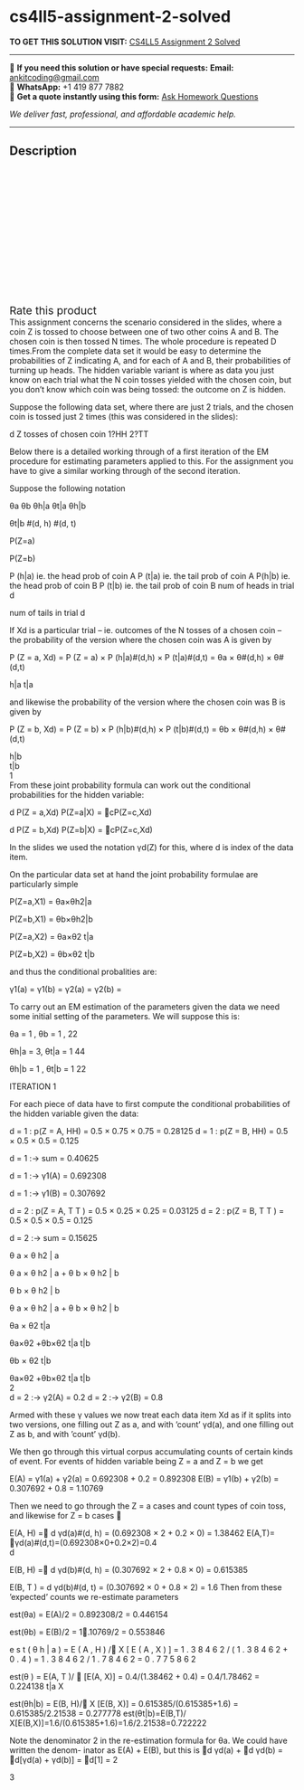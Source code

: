 # cs4ll5-assignment-2-solved
**TO GET THIS SOLUTION VISIT:** [CS4LL5 Assignment 2 Solved](https://www.ankitcodinghub.com/product/cs4ll5-assignment-2-solved/)


---

📩 **If you need this solution or have special requests:** **Email:** ankitcoding@gmail.com  
📱 **WhatsApp:** +1 419 877 7882  
📄 **Get a quote instantly using this form:** [Ask Homework Questions](https://www.ankitcodinghub.com/services/ask-homework-questions/)

*We deliver fast, professional, and affordable academic help.*

---

<h2>Description</h2>



<div class="kk-star-ratings kksr-auto kksr-align-center kksr-valign-top" data-payload="{&quot;align&quot;:&quot;center&quot;,&quot;id&quot;:&quot;95710&quot;,&quot;slug&quot;:&quot;default&quot;,&quot;valign&quot;:&quot;top&quot;,&quot;ignore&quot;:&quot;&quot;,&quot;reference&quot;:&quot;auto&quot;,&quot;class&quot;:&quot;&quot;,&quot;count&quot;:&quot;0&quot;,&quot;legendonly&quot;:&quot;&quot;,&quot;readonly&quot;:&quot;&quot;,&quot;score&quot;:&quot;0&quot;,&quot;starsonly&quot;:&quot;&quot;,&quot;best&quot;:&quot;5&quot;,&quot;gap&quot;:&quot;4&quot;,&quot;greet&quot;:&quot;Rate this product&quot;,&quot;legend&quot;:&quot;0\/5 - (0 votes)&quot;,&quot;size&quot;:&quot;24&quot;,&quot;title&quot;:&quot;CS4LL5 Assignment 2 Solved&quot;,&quot;width&quot;:&quot;0&quot;,&quot;_legend&quot;:&quot;{score}\/{best} - ({count} {votes})&quot;,&quot;font_factor&quot;:&quot;1.25&quot;}">

<div class="kksr-stars">

<div class="kksr-stars-inactive">
            <div class="kksr-star" data-star="1" style="padding-right: 4px">


<div class="kksr-icon" style="width: 24px; height: 24px;"></div>
        </div>
            <div class="kksr-star" data-star="2" style="padding-right: 4px">


<div class="kksr-icon" style="width: 24px; height: 24px;"></div>
        </div>
            <div class="kksr-star" data-star="3" style="padding-right: 4px">


<div class="kksr-icon" style="width: 24px; height: 24px;"></div>
        </div>
            <div class="kksr-star" data-star="4" style="padding-right: 4px">


<div class="kksr-icon" style="width: 24px; height: 24px;"></div>
        </div>
            <div class="kksr-star" data-star="5" style="padding-right: 4px">


<div class="kksr-icon" style="width: 24px; height: 24px;"></div>
        </div>
    </div>

<div class="kksr-stars-active" style="width: 0px;">
            <div class="kksr-star" style="padding-right: 4px">


<div class="kksr-icon" style="width: 24px; height: 24px;"></div>
        </div>
            <div class="kksr-star" style="padding-right: 4px">


<div class="kksr-icon" style="width: 24px; height: 24px;"></div>
        </div>
            <div class="kksr-star" style="padding-right: 4px">


<div class="kksr-icon" style="width: 24px; height: 24px;"></div>
        </div>
            <div class="kksr-star" style="padding-right: 4px">


<div class="kksr-icon" style="width: 24px; height: 24px;"></div>
        </div>
            <div class="kksr-star" style="padding-right: 4px">


<div class="kksr-icon" style="width: 24px; height: 24px;"></div>
        </div>
    </div>
</div>


<div class="kksr-legend" style="font-size: 19.2px;">
            <span class="kksr-muted">Rate this product</span>
    </div>
    </div>
<div class="page" title="Page 1">
<div class="layoutArea">
<div class="column">
This assignment concerns the scenario considered in the slides, where a coin Z is tossed to choose between one of two other coins A and B. The chosen coin is then tossed N times. The whole procedure is repeated D times.From the complete data set it would be easy to determine the probabilities of Z indicating A, and for each of A and B, their probabilities of turning up heads. The hidden variable variant is where as data you just know on each trial what the N coin tosses yielded with the chosen coin, but you don’t know which coin was being tossed: the outcome on Z is hidden.

Suppose the following data set, where there are just 2 trials, and the chosen coin is tossed just 2 times (this was considered in the slides):

d Z tosses of chosen coin 1?HH 2?TT

Below there is a detailed working through of a first iteration of the EM procedure for estimating parameters applied to this. For the assignment you have to give a similar working through of the second iteration.

Suppose the following notation

</div>
</div>
<div class="layoutArea">
<div class="column">
θa θb θh|a θt|a θh|b

θt|b #(d, h) #(d, t)

</div>
<div class="column">
P(Z=a)

P(Z=b)

P (h|a) ie. the head prob of coin A P (t|a) ie. the tail prob of coin A P(h|b) ie. the head prob of coin B P (t|b) ie. the tail prob of coin B num of heads in trial d

num of tails in trial d

</div>
</div>
<div class="layoutArea">
<div class="column">
If Xd is a particular trial – ie. outcomes of the N tosses of a chosen coin – the probability of the version where the chosen coin was A is given by

P (Z = a, Xd) = P (Z = a) × P (h|a)#(d,h) × P (t|a)#(d,t) = θa × θ#(d,h) × θ#(d,t)

h|a t|a

and likewise the probability of the version where the chosen coin was B is given by

P (Z = b, Xd) = P (Z = b) × P (h|b)#(d,h) × P (t|b)#(d,t) = θb × θ#(d,h) × θ#(d,t)

</div>
</div>
<div class="layoutArea">
<div class="column">
h|b

</div>
<div class="column">
t|b

</div>
</div>
<div class="layoutArea">
<div class="column">
1

</div>
</div>
</div>
<div class="page" title="Page 2">
<div class="layoutArea">
<div class="column">
From these joint probability formula can work out the conditional probabilities for the hidden variable:

d P(Z = a,Xd) P(Z=a|X) = 􏰋cP(Z=c,Xd)

d P(Z = b,Xd) P(Z=b|X) = 􏰋cP(Z=c,Xd)

In the slides we used the notation γd(Z) for this, where d is index of the data item.

On the particular data set at hand the joint probability formulae are particularly simple

P(Z=a,X1) = θa×θh2|a

P(Z=b,X1) = θb×θh2|b

P(Z=a,X2) = θa×θ2 t|a

P(Z=b,X2) = θb×θ2 t|b

</div>
</div>
<div class="layoutArea">
<div class="column">
and thus the conditional probalities are:

γ1(a) = γ1(b) = γ2(a) = γ2(b) =

To carry out an EM estimation of the parameters given the data we need some initial setting of the parameters. We will suppose this is:

θa = 1 , θb = 1 , 22

θh|a = 3, θt|a = 1 44

θh|b = 1 , θt|b = 1 22

ITERATION 1

For each piece of data have to first compute the conditional probabilities of the hidden variable given the data:

d = 1 : p(Z = A, HH) = 0.5 × 0.75 × 0.75 = 0.28125 d = 1 : p(Z = B, HH) = 0.5 × 0.5 × 0.5 = 0.125

d = 1 :→ sum = 0.40625

d = 1 :→ γ1(A) = 0.692308

d = 1 :→ γ1(B) = 0.307692

d = 2 : p(Z = A, T T ) = 0.5 × 0.25 × 0.25 = 0.03125 d = 2 : p(Z = B, T T ) = 0.5 × 0.5 × 0.5 = 0.125

d = 2 :→ sum = 0.15625

</div>
</div>
<div class="layoutArea">
<div class="column">
θ a × θ h2 | a

θ a × θ h2 | a + θ b × θ h2 | b

θ b × θ h2 | b

θ a × θ h2 | a + θ b × θ h2 | b

θa × θ2 t|a

θa×θ2 +θb×θ2 t|a t|b

θb × θ2 t|b

</div>
</div>
<div class="layoutArea">
<div class="column">
θa×θ2 +θb×θ2 t|a t|b

</div>
</div>
<div class="layoutArea">
<div class="column">
2

</div>
</div>
</div>
<div class="page" title="Page 3">
<div class="layoutArea">
<div class="column">
d = 2 :→ γ2(A) = 0.2 d = 2 :→ γ2(B) = 0.8

Armed with these γ values we now treat each data item Xd as if it splits into two versions, one filling out Z as a, and with ’count’ γd(a), and one filling out Z as b, and with ’count’ γd(b).

We then go through this virtual corpus accumulating counts of certain kinds of event. For events of hidden variable being Z = a and Z = b we get

E(A) = γ1(a) + γ2(a) = 0.692308 + 0.2 = 0.892308 E(B) = γ1(b) + γ2(b) = 0.307692 + 0.8 = 1.10769

Then we need to go through the Z = a cases and count types of coin toss, and likewise for Z = b cases 􏰋

</div>
</div>
<div class="layoutArea">
<div class="column">
E(A, H) =􏰋 d γd(a)#(d, h) = (0.692308 × 2 + 0.2 × 0) = 1.38462 E(A,T)= 􏰋γd(a)#(d,t)=(0.692308×0+0.2×2)=0.4

</div>
</div>
<div class="layoutArea">
<div class="column">
d

E(B, H) =􏰋 d γd(b)#(d, h) = (0.307692 × 2 + 0.8 × 0) = 0.615385

</div>
</div>
<div class="layoutArea">
<div class="column">
E(B, T ) = d γd(b)#(d, t) = (0.307692 × 0 + 0.8 × 2) = 1.6 Then from these ’expected’ counts we re-estimate parameters

est(θa) = E(A)/2 = 0.892308/2 = 0.446154

est(θb) = E(B)/2 = 1􏰋.10769/2 = 0.553846

e s t ( θ h | a ) = E ( A , H ) /􏰋 X [ E ( A , X ) ] = 1 . 3 8 4 6 2 / ( 1 . 3 8 4 6 2 + 0 . 4 ) = 1 . 3 8 4 6 2 / 1 . 7 8 4 6 2 = 0 . 7 7 5 8 6 2

est(θ ) = E(A, T )/ 􏰋 [E(A, X)] = 0.4/(1.38462 + 0.4) = 0.4/1.78462 = 0.224138 t|a X

est(θh|b) = E(B, H)/􏰋 X [E(B, X)] = 0.615385/(0.615385+1.6) = 0.615385/2.21538 = 0.277778 est(θt|b)=E(B,T)/ X[E(B,X)]=1.6/(0.615385+1.6)=1.6/2.21538=0.722222

Note the denominator 2 in the re-estimation formula for θa. We could have written the denom- inator as E(A) + E(B), but this is 􏰋d γd(a) + 􏰋d γd(b) = 􏰋d[γd(a) + γd(b)] = 􏰋d[1] = 2

</div>
</div>
<div class="layoutArea">
<div class="column">
3

</div>
</div>
</div>
